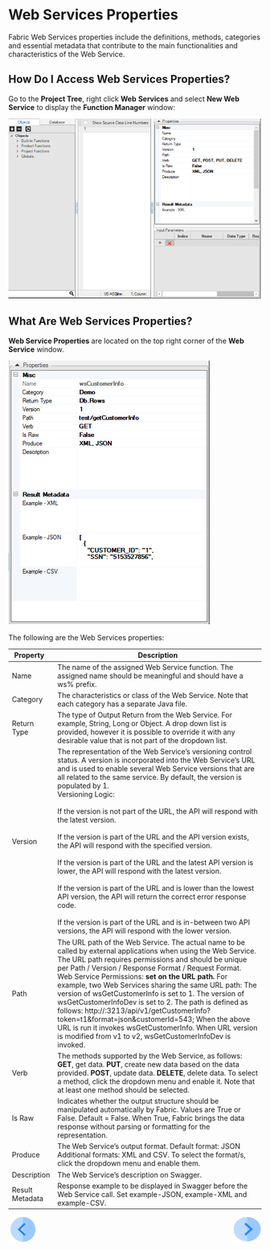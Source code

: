 # **Web Services Properties** 

Fabric Web Services properties include the definitions, methods, categories and essential metadata that contribute to the main functionalities and characteristics of the Web Service.  

## **How Do I Access Web Services Properties?** 

Go to the **Project Tree**, right click **Web** **Services** and select **New Web Service** to display the **Function Manager** window: 

<img src="/articles/15_web_services/images/Web-Service-KI-3-1.png" alt="drawing"/> 

## What Are Web Services Properties? 

**Web Service Properties** are located on the top right corner of the **Web Service** window. 

<img src="/articles/15_web_services/images/Web-Service-KI-2-1.png" alt="drawing"/> 

The following are the Web Services properties: 

|Property	       | Description|
| --------------- | ------------------------------------------------------------ |
| Name            | The name of the assigned Web Service function. The assigned name should be meaningful and should have a ws% prefix. |
| Category        | The characteristics or class of the Web Service. Note that each category has a separate Java file. |
| Return Type     | The type of Output Return from the Web Service. For example, String, Long or Object. A drop down list is provided, however it is possible to override it with any desirable value that is not part of the dropdown list. |
| Version         | The representation of the Web Service’s versioning control status. A version is incorporated into the Web Service’s URL and is used to enable several Web Service versions that are all related to the same service. By default, the version is populated by 1. <br>Versioning Logic:</br> <br>If the version is not part of the URL, the API will respond with the latest version. </br><br>If the version is part of the URL and the API version exists, the API will respond with the specified version. </br><br>If the version is part of the URL and the latest API version is lower, the API will respond with the latest version. </br><br>If the version is part of the URL and is lower than the lowest API version, the API will return the correct error response code. </br><br>If the version is part of the URL and is in-between two API versions, the API will respond with the lower version. </br> |
| Path            | The URL path of the Web Service. The actual name to be called by external applications when using the Web Service. The URL path requires permissions and should be unique per Path / Version / Response Format / Request Format. Web Service Permissions: **set on the URL path.** For example, two Web Services sharing the same URL path: The version of wsGetCustomerInfo is set to 1. The version of wsGetCustomerInfoDev is set to 2.  The path is defined as follows: http://<Fabric IP address>:3213/api/v1/getCustomerInfo?token=t1&format=json&customerId=543; When the above URL is run it invokes wsGetCustomerInfo. When URL version is modified from v1 to v2, wsGetCustomerInfoDev is invoked. |
| Verb            | The methods supported by the Web Service, as follows: **GET**, get data. **PUT**, create new data based on the data provided. **POST**, update data. **DELETE**, delete data. To select a method, click the dropdown menu and enable it. Note that at least one method should be selected. |
| Is Raw          | Indicates whether the output structure should be manipulated automatically by Fabric. Values are True or False. Default = False. When True, Fabric brings the data response without parsing or formatting for the representation. |
| Produce         | The Web Service’s output format. Default format: JSON Additional formats: XML and CSV. To select the format/s, click the dropdown menu and enable them. |
| Description     | The Web Service’s description on Swagger.                    |
| Result Metadata | Response example to be displayed in Swagger before the Web Service call. Set example-JSON, example-XML and example-CSV. |

[![Previous](/articles/images/Previous.png)](/articles/15_web_services/01_web_services_overview.md)[<img align="right" width="60" height="54" src="/articles/images/Next.png">](/articles/15_web_services/03_create_a_web_service.md)

